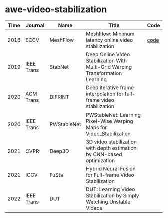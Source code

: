 # awe-video-stabilization

| Time | Journal | Name | Title | Code |
|------|---------|------|------------------------------------------------------|-------|
| 2016 | ECCV | MeshFlow | MeshFlow: Minimum latency online video stabilization | [code](https://github.com/sudheerachary/Mesh-Flow-Video-Stabilization) |
| 2019 | IEEE Trans | StabNet |  Deep Online Video Stabilization With Multi-Grid Warping Transformation Learning |
| 2020 | ACM Trans | DIFRINT | Deep iterative frame interpolation for full-frame video stabilization |
| 2020 | IEEE Trans | PWStableNet | PWStableNet: Learning Pixel-Wise Warping Maps for Video_Stabilization |
| 2021 | CVPR | Deep3D | 3D video stabilization with depth estimation by CNN-based optimization |
| 2021 | ICCV | FuSta | Hybrid Neural Fusion for Full-frame Video Stabilization |
| 2022 | IEEE Trans | DUT | DUT: Learning Video Stabilization by Simply Watching Unstable Videos |
